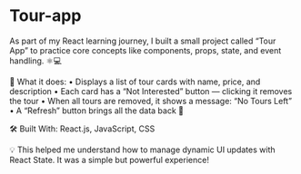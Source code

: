 # Tour-app
As part of my React learning journey, I built a small project called “Tour App” to practice core concepts like components, props, state, and event handling. ⚛️💻

🔹 What it does:
• Displays a list of tour cards with name, price, and description
• Each card has a “Not Interested” button — clicking it removes the tour
• When all tours are removed, it shows a message: “No Tours Left”
• A “Refresh” button brings all the data back 🔁

🛠️ Built With: React.js, JavaScript, CSS

💡 This helped me understand how to manage dynamic UI updates with React State. It was a simple but powerful experience!

